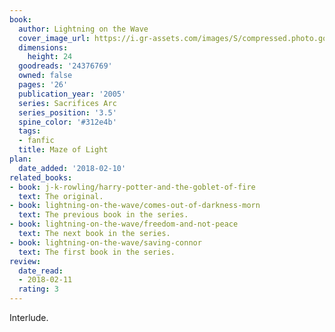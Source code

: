```yaml
---
book:
  author: Lightning on the Wave
  cover_image_url: https://i.gr-assets.com/images/S/compressed.photo.goodreads.com/books/1579183060l/24376769._SY475_.jpg
  dimensions:
    height: 24
  goodreads: '24376769'
  owned: false
  pages: '26'
  publication_year: '2005'
  series: Sacrifices Arc
  series_position: '3.5'
  spine_color: '#312e4b'
  tags:
  - fanfic
  title: Maze of Light
plan:
  date_added: '2018-02-10'
related_books:
- book: j-k-rowling/harry-potter-and-the-goblet-of-fire
  text: The original.
- book: lightning-on-the-wave/comes-out-of-darkness-morn
  text: The previous book in the series.
- book: lightning-on-the-wave/freedom-and-not-peace
  text: The next book in the series.
- book: lightning-on-the-wave/saving-connor
  text: The first book in the series.
review:
  date_read:
  - 2018-02-11
  rating: 3
---
```


Interlude.
